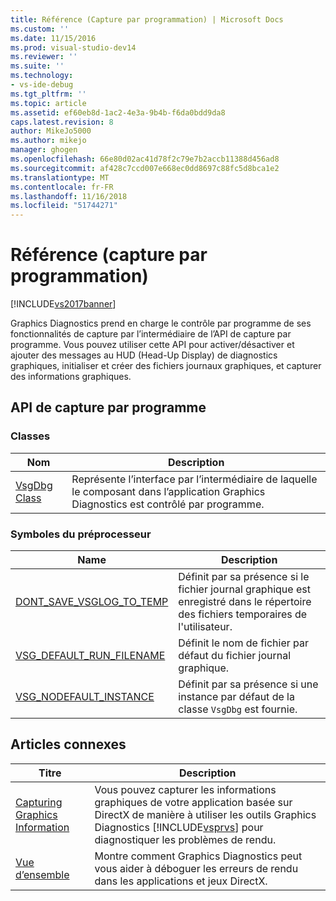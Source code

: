 ```yaml
---
title: Référence (Capture par programmation) | Microsoft Docs
ms.custom: ''
ms.date: 11/15/2016
ms.prod: visual-studio-dev14
ms.reviewer: ''
ms.suite: ''
ms.technology:
- vs-ide-debug
ms.tgt_pltfrm: ''
ms.topic: article
ms.assetid: ef60eb8d-1ac2-4e3a-9b4b-f6da0bdd9da8
caps.latest.revision: 8
author: MikeJo5000
ms.author: mikejo
manager: ghogen
ms.openlocfilehash: 66e80d02ac41d78f2c79e7b2accb11388d456ad8
ms.sourcegitcommit: af428c7ccd007e668ec0dd8697c88fc5d8bca1e2
ms.translationtype: MT
ms.contentlocale: fr-FR
ms.lasthandoff: 11/16/2018
ms.locfileid: "51744271"
---
```

# <a name="reference-programmatic-capture"></a>Référence (capture par programmation)
[!INCLUDE[vs2017banner](../includes/vs2017banner.md)]

Graphics Diagnostics prend en charge le contrôle par programme de ses fonctionnalités de capture par l’intermédiaire de l’API de capture par programme. Vous pouvez utiliser cette API pour activer/désactiver et ajouter des messages au HUD (Head-Up Display) de diagnostics graphiques, initialiser et créer des fichiers journaux graphiques, et capturer des informations graphiques.  
  
## <a name="programmatic-capture-apis"></a>API de capture par programme  
  
### <a name="classes"></a>Classes  
  
|Nom|Description|  
|----------|-----------------|  
|[VsgDbg Class](../debugger/vsgdbg-class.md)|Représente l’interface par l’intermédiaire de laquelle le composant dans l’application Graphics Diagnostics est contrôlé par programme.|  
  
### <a name="preprocessor-symbols"></a>Symboles du préprocesseur  
  
|Name|Description|  
|----------|-----------------|  
|[DONT_SAVE_VSGLOG_TO_TEMP](../debugger/dont-save-vsglog-to-temp.md)|Définit par sa présence si le fichier journal graphique est enregistré dans le répertoire des fichiers temporaires de l'utilisateur.|  
|[VSG_DEFAULT_RUN_FILENAME](../debugger/vsg-default-run-filename.md)|Définit le nom de fichier par défaut du fichier journal graphique.|  
|[VSG_NODEFAULT_INSTANCE](../debugger/vsg-nodefault-instance.md)|Définit par sa présence si une instance par défaut de la classe `VsgDbg` est fournie.|  
  
## <a name="related-articles"></a>Articles connexes  
  
|Titre|Description|  
|-----------|-----------------|  
|[Capturing Graphics Information](../debugger/capturing-graphics-information.md)|Vous pouvez capturer les informations graphiques de votre application basée sur DirectX de manière à utiliser les outils Graphics Diagnostics [!INCLUDE[vsprvs](../includes/vsprvs-md.md)] pour diagnostiquer les problèmes de rendu.|  
|[Vue d’ensemble](../debugger/overview-of-visual-studio-graphics-diagnostics.md)|Montre comment Graphics Diagnostics peut vous aider à déboguer les erreurs de rendu dans les applications et jeux DirectX.|



